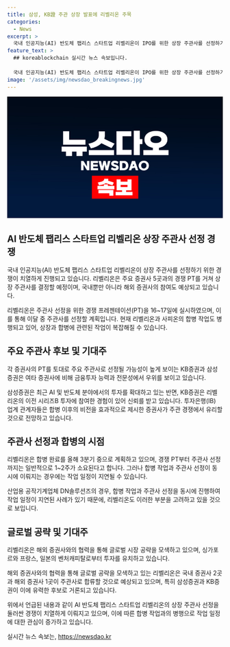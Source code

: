 ```yaml
---
title: 삼성, KB證 주관 상장 발표에 리벨리온 주목
categories:
  - News
excerpt: >
  국내 인공지능(AI) 반도체 팹리스 스타트업 리벨리온이 IPO를 위한 상장 주관사를 선정하기 위해 5개 증권사와의 경쟁 PT를 완료했다. 이번 경쟁에서 국내 증권사 2곳과 해외 증권사 1곳이 주관사로 합류할 전망이다. 리벨리온은 이달 중 주관사를 선정할 예정이며, 합병 이전에 상장 주관사를 먼저 결정하겠다고 밝혔다. 삼성증권과 KB증권이 대표 주관사로 선정될 가능성이 높게 점쳐지고 있으며, 합병 완료 목표는 올해 3분기로 예상된다. 이번 경쟁에서는 국내 증권사 2곳과 해외 증권사 1곳이 주관사로 합류할 것으로 전망되고 있다.
feature_text: >
  ## koreablockchain 실시간 뉴스 속보입니다.

  국내 인공지능(AI) 반도체 팹리스 스타트업 리벨리온이 IPO를 위한 상장 주관사를 선정하기 위해 5개 증권사와의 경쟁 PT를 완료했다. 이번 경쟁에서 국내 증권사 2곳과 해외 증권사 1곳이 주관사로 합류할 전망이다. 리벨리온은 이달 중 주관사를 선정할 예정이며, 합병 이전에 상장 주관사를 먼저 결정하겠다고 밝혔다. 삼성증권과 KB증권이 대표 주관사로 선정될 가능성이 높게 점쳐지고 있으며, 합병 완료 목표는 올해 3분기로 예상된다. 이번 경쟁에서는 국내 증권사 2곳과 해외 증권사 1곳이 주관사로 합류할 것으로 전망되고 있다.
image: '/assets/img/newsdao_breakingnews.jpg'
---
```


<p><img src="/assets/img/newsdao_breakingnews.jpg" alt="koreablockchain 속보" /></p>

<h2 data-ke-size="size26">AI 반도체 팹리스 스타트업 리벨리온 상장 주관사 선정 경쟁</h2>

<p>국내 인공지능(AI) 반도체 팹리스 스타트업 리벨리온이 상장 주관사를 선정하기 위한 경쟁이 치열하게 진행되고 있습니다. 리벨리온은 주요 증권사 5곳과의 경쟁 PT를 거쳐 상장 주관사를 결정할 예정이며, 국내뿐만 아니라 해외 증권사의 참여도 예상되고 있습니다. </p>

<p data-ke-size="size16">리벨리온은 주관사 선정을 위한 경쟁 프레젠테이션(PT)을 16~17일에 실시하였으며, 이를 통해 이달 중 주관사를 선정할 계획입니다. 현재 리벨리온과 사피온의 합병 작업도 병행되고 있어, 상장과 합병에 관련된 작업이 복잡해질 수 있습니다.</p>

<h2 data-ke-size="size26">주요 주관사 후보 및 기대주</h2>

<p>각 증권사의 PT를 토대로 주요 주관사로 선정될 가능성이 높게 보이는 KB증권과 삼성증권은 여타 증권사에 비해 금융투자 능력과 전문성에서 우위를 보이고 있습니다. </p>

<p data-ke-size="size16">삼성증권은 최근 AI 및 반도체 분야에서의 투자를 확대하고 있는 반면, KB증권은 리벨리온의 이전 시리즈B 투자에 참여한 경험이 있어 신뢰를 받고 있습니다. 투자은행(IB) 업계 관계자들은 합병 이후의 비전을 효과적으로 제시한 증권사가 주관 경쟁에서 유리할 것으로 전망하고 있습니다.</p>

<h2 data-ke-size="size26">주관사 선정과 합병의 시점</h2>

<p>리벨리온은 합병 완료를 올해 3분기 중으로 계획하고 있으며, 경쟁 PT부터 주관사 선정까지는 일반적으로 1~2주가 소요된다고 합니다. 그러나 합병 작업과 주관사 선정이 동시에 이뤄지는 경우에는 작업 일정이 지연될 수 있습니다. </p>

<p data-ke-size="size16">산업용 공작기계업체 DN솔루션즈의 경우, 합병 작업과 주관사 선정을 동시에 진행하여 작업 일정이 지연된 사례가 있기 때문에, 리벨리온도 이러한 부분을 고려하고 있을 것으로 보입니다.</p>

<h2 data-ke-size="size26">글로벌 공략 및 기대주</h2>

<p>리벨리온은 해외 증권사와의 협력을 통해 글로벌 시장 공략을 모색하고 있으며, 싱가포르와 프랑스, 일본의 벤처캐피탈로부터 투자를 유치하고 있습니다.</p>

<p data-ke-size="size16">해외 증권사와의 협력을 통해 글로벌 공략을 모색하고 있는 리벨리온은 국내 증권사 2곳과 해외 증권사 1곳이 주관사로 합류할 것으로 예상되고 있으며, 특히 삼성증권과 KB증권이 이에 유력한 후보로 거론되고 있습니다.</p>

<p>위에서 언급된 내용과 같이 AI 반도체 팹리스 스타트업 리벨리온의 상장 주관사 선정을 둘러싼 경쟁이 치열하게 이뤄지고 있으며, 이에 따른 합병 작업과의 병행으로 작업 일정에 대한 관심이 증가하고 있습니다.</p>
실시간 뉴스 속보는, <a href="https://newsdao.kr" rel="dofollow">https://newsdao.kr</a>


